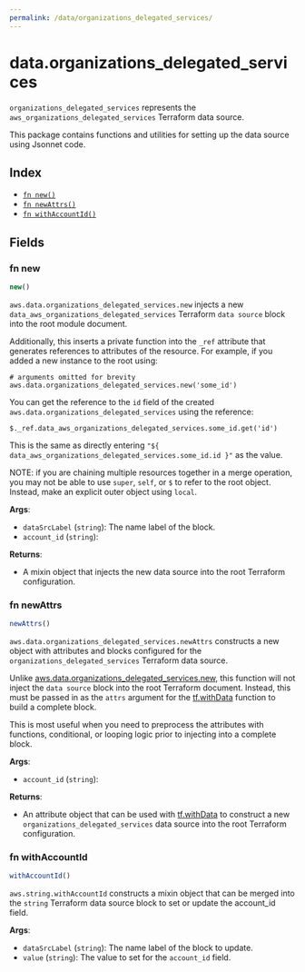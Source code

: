 ```yaml
---
permalink: /data/organizations_delegated_services/
---
```


# data.organizations_delegated_services

`organizations_delegated_services` represents the `aws_organizations_delegated_services` Terraform data source.



This package contains functions and utilities for setting up the data source using Jsonnet code.


## Index

* [`fn new()`](#fn-new)
* [`fn newAttrs()`](#fn-newattrs)
* [`fn withAccountId()`](#fn-withaccountid)

## Fields

### fn new

```ts
new()
```


`aws.data.organizations_delegated_services.new` injects a new `data_aws_organizations_delegated_services` Terraform `data source`
block into the root module document.

Additionally, this inserts a private function into the `_ref` attribute that generates references to attributes of the
resource. For example, if you added a new instance to the root using:

    # arguments omitted for brevity
    aws.data.organizations_delegated_services.new('some_id')

You can get the reference to the `id` field of the created `aws.data.organizations_delegated_services` using the reference:

    $._ref.data_aws_organizations_delegated_services.some_id.get('id')

This is the same as directly entering `"${ data_aws_organizations_delegated_services.some_id.id }"` as the value.

NOTE: if you are chaining multiple resources together in a merge operation, you may not be able to use `super`, `self`,
or `$` to refer to the root object. Instead, make an explicit outer object using `local`.

**Args**:
  - `dataSrcLabel` (`string`): The name label of the block.
  - `account_id` (`string`): 

**Returns**:
- A mixin object that injects the new data source into the root Terraform configuration.


### fn newAttrs

```ts
newAttrs()
```


`aws.data.organizations_delegated_services.newAttrs` constructs a new object with attributes and blocks configured for the `organizations_delegated_services`
Terraform data source.

Unlike [aws.data.organizations_delegated_services.new](#fn-organizationsdelegatedservicesnew), this function will not inject the `data source`
block into the root Terraform document. Instead, this must be passed in as the `attrs` argument for the
[tf.withData](https://github.com/tf-libsonnet/core/tree/main/docs#fn-withdata) function to build a complete block.

This is most useful when you need to preprocess the attributes with functions, conditional, or looping logic prior to
injecting into a complete block.

**Args**:
  - `account_id` (`string`): 

**Returns**:
  - An attribute object that can be used with [tf.withData](https://github.com/tf-libsonnet/core/tree/main/docs#fn-withdata) to construct a new `organizations_delegated_services` data source into the root Terraform configuration.


### fn withAccountId

```ts
withAccountId()
```

`aws.string.withAccountId` constructs a mixin object that can be merged into the `string`
Terraform data source block to set or update the account_id field.



**Args**:
  - `dataSrcLabel` (`string`): The name label of the block to update.
  - `value` (`string`): The value to set for the `account_id` field.
